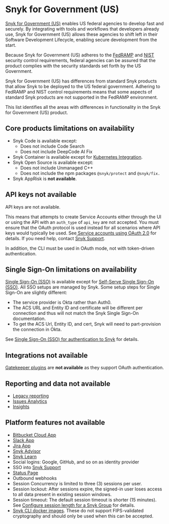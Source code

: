 # Snyk for Government (US)

[Snyk for Government (US)](https://snyk.io/government-security-solution/) enables US federal agencies to develop fast and securely. By integrating with tools and workflows that developers already use, Snyk for Government (US) allows these agencies to shift left in their Software Development Lifecycle, enabling secure development from the start.&#x20;

Because Snyk for Government (US) adheres to the [FedRAMP](https://www.fedramp.gov/) and [NIST](https://www.nist.gov/) security control requirements, federal agencies can be assured that the product complies with the security standards set forth by the US Government.

Snyk for Government (US) has differences from standard Snyk products that allow Snyk to be deployed to the US federal government. Adhering to FedRAMP and NIST control requirements means that some aspects of standard Snyk products are not supported in the FedRAMP environment.

This list identifies all the areas with differences in functionality in the Snyk for Government (US) product.&#x20;

## Core products limitations on availability

* Snyk Code is available except:
  * Does not include Code Search
  * Does not include DeepCode AI Fix
* Snyk Container is available except for [Kubernetes Integration](https://docs.snyk.io/scan-applications/snyk-container/kubernetes-integration/kubernetes-integration-overview).
* Snyk Open Source is available except:
  * Does not include Unmanaged C++
  * Does not include the npm packages `@snyk/protect` and `@snyk/fix.`
* Snyk AppRisk is **not available**.

## API keys not available

API keys are not available.

This means that attempts to create Service Accounts either through the UI or using the API with an `auth_type` of `api_key` are not accepted. You must ensure that the OAuth protocol is used instead for all scenarios where API keys would typically be used. See[ Service accounts using OAuth 2.0](https://docs.snyk.io/enterprise-configuration/service-accounts/service-accounts-using-oauth-2.0) for details. If you need help, contact [Snyk Support](https://support.snyk.io/hc/en-us).

In addition, the CLI must be used in OAuth mode, not with token-driven authentication.

## Single Sign-On limitations on availability&#x20;

[Single Sign-On (SSO)](../enterprise-configuration/single-sign-on-sso-for-authentication-to-snyk/) is available except for [Self-Serve Single Sign-On (SSO)](../enterprise-configuration/single-sign-on-sso-for-authentication-to-snyk/configure-self-serve-single-sign-on-sso/). All SSO setups are managed by Snyk. Some setup steps for Single Sign-On are slightly different:

* The service provider is Okta rather than Auth0.
* The ACS URL and Entity ID and certificate will be different per connection and thus will not match the Snyk Single Sign-On documentation.
* To get the ACS Url, Entity ID, and cert, Snyk will need to part-provision the connection in Okta.

See [Single Sign-On (SSO) for authentication to Snyk](../enterprise-configuration/single-sign-on-sso-for-authentication-to-snyk/) for details.

## Integrations not available

[Gatekeeper plugins](../integrate-with-snyk/gatekeeper-plugins/) are **not available** as they support OAuth authentication.

## Reporting and data not available

* [Legacy reporting](../manage-issues/reporting/legacy-reports/)
* [Issues Analytics](../manage-risk/enterprise-analytics/issues-analytics.md)
* [Insights](../manage-risk/prioritize-issues-for-fixing/using-the-issues-ui-with-snyk-apprisk/)

## Platform features not available

* [Bitbucket Cloud App](../scm-ide-and-ci-cd-integrations/snyk-scm-integrations/bitbucket-cloud-app.md)
* [Slack App](../integrate-with-snyk/jira-and-slack-integrations/slack-app.md)
* [Jira App](../integrate-with-snyk/jira-and-slack-integrations/snyk-security-in-jira-cloud-integration.md)
* [Snyk Advisor](https://snyk.io/advisor/)
* [Snyk Learn](https://learn.snyk.io/?)
* Social logins: Google, GitHub, and so on as identity provider
* SSO into [Snyk Support](https://support.snyk.io/hc/en-us)
* [Status Page](https://status.snyk.io)
* Outbound webhooks
* Session Concurrency is limited to three (3) sessions per user.
* Session lockout: After sessions expire, the signed-in user loses access to all data present in existing session windows.
* Session timeout: The default session timeout is shorter (15 minutes). See [Configure session length for a Snyk Group](../snyk-admin/groups-and-organizations/groups/configure-session-length-for-a-snyk-group.md) for details.&#x20;
* [Snyk CLI docker images](../snyk-cli/install-or-update-the-snyk-cli/#snyk-cli-in-a-docker-image). These do not support FIPS-validated cryptography and should only be used when this can be accepted.

